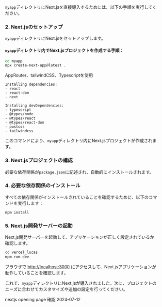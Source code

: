 `myapp`ディレクトリにNext.jsを直接導入するためには、以下の手順を実行してください。

### 2. Next.jsのセットアップ
`myapp`ディレクトリにNext.jsをセットアップします。

#### `myapp`ディレクトリ内でNext.jsプロジェクトを作成する手順：

```bash
cd myapp
npx create-next-app@latest .
```
AppRouter、tailwindCSS、Typescriptを使用

```
Installing dependencies:
- react
- react-dom
- next

Installing devDependencies:
- typescript
- @types/node
- @types/react
- @types/react-dom
- postcss
- tailwindcss
```

このコマンドにより、`myapp`ディレクトリ内にNext.jsプロジェクトが作成されます。

### 3. Next.jsプロジェクトの構成

必要な依存関係が`package.json`に記述され、自動的にインストールされます。

### 4. 必要な依存関係のインストール

すべての依存関係がインストールされていることを確認するために、以下のコマンドを実行します：

```bash
npm install
```

### 5. Next.js開発サーバーの起動

Next.js開発サーバーを起動して、アプリケーションが正しく設定されているか確認します。

```bash
cd vercel_lucas
npm run dev
```

ブラウザで [http://localhost:3000](http://localhost:3000) にアクセスして、Next.jsアプリケーションが動作していることを確認します。

これで、`myapp`ディレクトリにNext.jsが導入されました。次に、プロジェクトのニーズに合わせてカスタマイズや追加の設定を行ってください。

nextjs opening page 確認 2024-07-12
